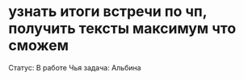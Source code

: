 # узнать итоги встречи по чп, получить тексты максимум что сможем

Статус: В работе
Чья задача: Альбина